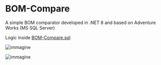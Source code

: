 # BOM-Compare

A simple BOM comparator developed in .NET 8 and based on Adventure Works (MS SQL Server)

Logic inside [BOM-Compare.sql]([docs/hosting/one-click-deploy.md](https://github.com/FrancescoZanti/BOM-Compare/blob/master/BOM-Compare-SP.sql))

![immagine](https://github.com/user-attachments/assets/73481780-1784-4a6f-ab72-54bec9a9d85f)

![immagine](https://github.com/user-attachments/assets/7ea2423f-3c72-46ff-8fc2-de397538a9ab)
